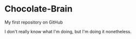 # Chocolate-Brain
My first repository on GitHub

I don't really know what I'm doing, but I'm doing it nonetheless.
